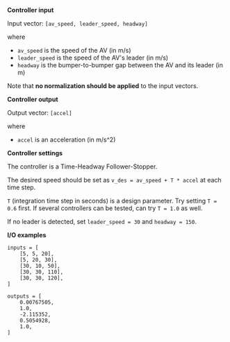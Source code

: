 **Controller input**

Input vector: `[av_speed, leader_speed, headway]`

where

- `av_speed` is the speed of the AV (in m/s)
- `leader_speed` is the speed of the AV's leader (in m/s)
- `headway` is the bumper-to-bumper gap between the AV and its leader (in m)

Note that **no normalization should be applied** to the input vectors.

**Controller output**

Output vector: `[accel]`

where

- `accel` is an acceleration (in m/s^2)

**Controller settings**

The controller is a Time-Headway Follower-Stopper.

The desired speed should be set as `v_des = av_speed + T * accel` at each time step.

`T` (integration time step in seconds) is a design parameter. Try setting `T = 0.6` first. 
If several controllers can be tested, can try `T = 1.0` as well. 

If no leader is detected, set `leader_speed = 30` and `headway = 150`.

**I/O examples**

```
inputs = [
    [5, 5, 20],
    [5, 20, 30],
    [30, 10, 50],
    [30, 30, 110],
    [30, 30, 120],
]

outputs = [
    0.00767505,  
    1.0, 
    -2.115352,  
    0.5054928,  
    1.0,
]
```
